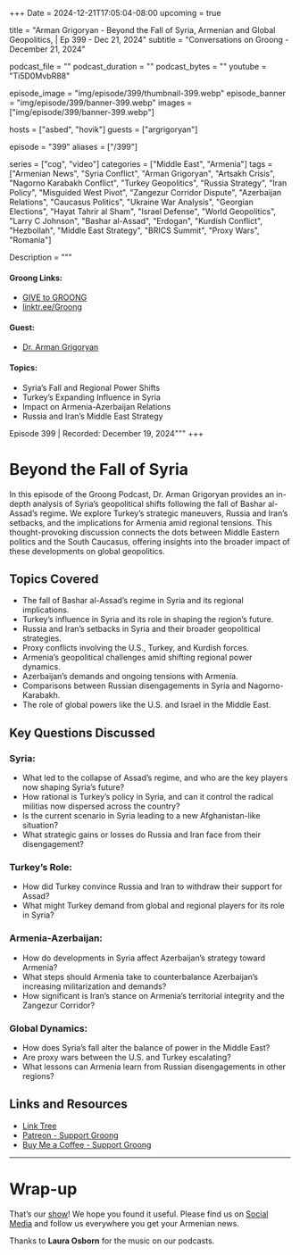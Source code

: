 +++
Date = 2024-12-21T17:05:04-08:00
upcoming = true

title = "Arman Grigoryan - Beyond the Fall of Syria, Armenian and Global Geopolitics,  | Ep 399 - Dec 21, 2024"
subtitle = "Conversations on Groong - December 21, 2024"

podcast_file = ""
podcast_duration = ""
podcast_bytes = ""
youtube = "Ti5D0MvbR88"

episode_image = "img/episode/399/thumbnail-399.webp"
episode_banner = "img/episode/399/banner-399.webp"
images = ["img/episode/399/banner-399.webp"]

hosts = ["asbed", "hovik"]
guests = ["argrigoryan"]

episode = "399"
aliases = ["/399"]

series = ["cog", "video"]
categories = ["Middle East", "Armenia"]
tags = ["Armenian News", "Syria Conflict", "Arman Grigoryan", "Artsakh Crisis", "Nagorno Karabakh Conflict", "Turkey Geopolitics", "Russia Strategy", "Iran Policy", "Misguided West Pivot", "Zangezur Corridor Dispute", "Azerbaijan Relations", "Caucasus Politics", "Ukraine War Analysis", "Georgian Elections", "Hayat Tahrir al Sham", "Israel Defense", "World Geopolitics", "Larry C Johnson", "Bashar al-Assad", "Erdogan", "Kurdish Conflict", "Hezbollah", "Middle East Strategy", "BRICS Summit", "Proxy Wars", "Romania"]

Description = """
#### Groong Links:
* [GIVE to GROONG](https://podcasts.groong.org/donate)
* [linktr.ee/Groong](https://linktr.ee/groong)

#### Guest:
* [Dr. Arman Grigoryan](/guest/argrigoryan)

#### Topics:
* Syria’s Fall and Regional Power Shifts
* Turkey’s Expanding Influence in Syria
* Impact on Armenia-Azerbaijan Relations
* Russia and Iran’s Middle East Strategy

Episode 399 | Recorded: December 19, 2024"""
+++

# Beyond the Fall of Syria

In this episode of the Groong Podcast, Dr. Arman Grigoryan provides an in-depth analysis of Syria’s geopolitical shifts following the fall of Bashar al-Assad’s regime. We explore Turkey’s strategic maneuvers, Russia and Iran’s setbacks, and the implications for Armenia amid regional tensions. This thought-provoking discussion connects the dots between Middle Eastern politics and the South Caucasus, offering insights into the broader impact of these developments on global geopolitics.

## Topics Covered
- The fall of Bashar al-Assad’s regime in Syria and its regional implications.
- Turkey’s influence in Syria and its role in shaping the region’s future.
- Russia and Iran’s setbacks in Syria and their broader geopolitical strategies.
- Proxy conflicts involving the U.S., Turkey, and Kurdish forces.
- Armenia’s geopolitical challenges amid shifting regional power dynamics.
- Azerbaijan’s demands and ongoing tensions with Armenia.
- Comparisons between Russian disengagements in Syria and Nagorno-Karabakh.
- The role of global powers like the U.S. and Israel in the Middle East.

## Key Questions Discussed
### Syria:
- What led to the collapse of Assad’s regime, and who are the key players now shaping Syria’s future?
- How rational is Turkey’s policy in Syria, and can it control the radical militias now dispersed across the country?
- Is the current scenario in Syria leading to a new Afghanistan-like situation?
- What strategic gains or losses do Russia and Iran face from their disengagement?

### Turkey’s Role:
- How did Turkey convince Russia and Iran to withdraw their support for Assad?
- What might Turkey demand from global and regional players for its role in Syria?

### Armenia-Azerbaijan:
- How do developments in Syria affect Azerbaijan’s strategy toward Armenia?
- What steps should Armenia take to counterbalance Azerbaijan’s increasing militarization and demands?
- How significant is Iran’s stance on Armenia’s territorial integrity and the Zangezur Corridor?

### Global Dynamics:
- How does Syria’s fall alter the balance of power in the Middle East?
- Are proxy wars between the U.S. and Turkey escalating?
- What lessons can Armenia learn from Russian disengagements in other regions?

## Links and Resources
- [Link Tree](https://linktr.ee/groong)
- [Patreon - Support Groong](https://www.patreon.com/ann_groong)
- [Buy Me a Coffee - Support Groong](https://www.buymeacoffee.com/groong)

---

# Wrap-up

That’s our [show](https://podcasts.groong.org/)! We hope you found it useful. Please find us on [Social Media](https://linktr.ee/groong) and follow us everywhere you get your Armenian news.

Thanks to **Laura Osborn** for the music on our podcasts.

